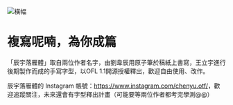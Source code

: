 ![橫幅](https://user-images.githubusercontent.com/110761904/183412361-1383bb4a-d632-4b6f-800a-f09135360cf4.png)

# 複寫呢喃，為你成篇
「辰宇落雁體」取自兩位作者名字，由劉韋辰用原子筆於稿紙上書寫，王立宇進行後期製作而成的手寫字型，以OFL 1.1開源授權釋出，歡迎自由使用、改作。

辰宇落雁體的 Instagram 帳號：<https://www.instagram.com/chenyu.otf/>，歡迎追蹤關注，未來還會有字型釋出計畫（可能要等兩位作者都考完學測@@）
